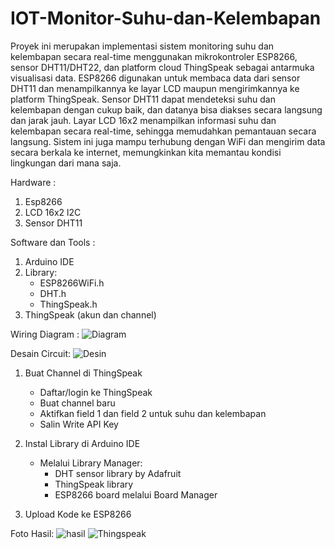 # IOT-Monitor-Suhu-dan-Kelembapan
Proyek ini merupakan implementasi sistem monitoring suhu dan kelembapan secara real-time menggunakan mikrokontroler ESP8266, sensor DHT11/DHT22, dan platform cloud ThingSpeak sebagai antarmuka visualisasi data. ESP8266 digunakan untuk membaca data dari sensor DHT11 dan menampilkannya ke layar LCD maupun mengirimkannya ke platform ThingSpeak. Sensor DHT11 dapat mendeteksi suhu dan kelembapan dengan cukup baik, dan datanya bisa diakses secara langsung dan jarak jauh. Layar LCD 16x2 menampilkan informasi suhu dan kelembapan secara real-time, sehingga memudahkan pemantauan secara langsung. Sistem ini juga mampu terhubung dengan WiFi dan mengirim data secara berkala ke internet, memungkinkan kita memantau kondisi lingkungan dari mana saja.


Hardware :
1. Esp8266
2. LCD 16x2 l2C
3. Sensor DHT11

Software dan Tools :
1. Arduino IDE
2. Library:
   - ESP8266WiFi.h
   - DHT.h
   - ThingSpeak.h
4. ThingSpeak (akun dan channel)

Wiring Diagram :
![Diagram](https://github.com/user-attachments/assets/aa06326a-987d-4a6c-88f5-24241e1ed06c)

Desain Circuit:
![Desin](https://github.com/user-attachments/assets/2c44d758-de7e-499a-be81-e6c6c8a34a98)

1. Buat Channel di ThingSpeak
   - Daftar/login ke ThingSpeak
   - Buat channel baru
   - Aktifkan field 1 dan field 2 untuk suhu dan kelembapan
   - Salin Write API Key
2. Instal Library di Arduino IDE
   - Melalui Library Manager:
     - DHT sensor library by Adafruit
     - ThingSpeak library
     - ESP8266 board melalui Board Manager

3. Upload Kode ke ESP8266


Foto Hasil:
![hasil](https://github.com/user-attachments/assets/ba694b21-195f-4a93-b8d0-eb85877c2173)
![Thingspeak](https://github.com/user-attachments/assets/23d1ebe9-eed6-46c1-a77d-ce1b679689a1)

